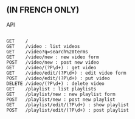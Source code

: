 (IN FRENCH ONLY)
----------------

API

<code>
GET    /
GET    /video : list videos
GET    /video?q=search%20terms
GET    /video/new : new video form
POST   /video/new : post new video
GET    /video/(?P<id>\d+) : get video
GET    /video/edit/(?P<id>\d+) : edit video form
POST   /video/edit/(?P<id>\d+) : put video
DELETE /video/(?P<id>\d+) : delete video
GET    /playlist : list playlists
GET    /playlist/new : new playlist form
POST   /playlist/new : post new playlist
GET    /playlist/edit/(?P<id>\d+) : show playlist
POST   /playlist/edit/(?P<id>\d+) : post playlist
</code>
